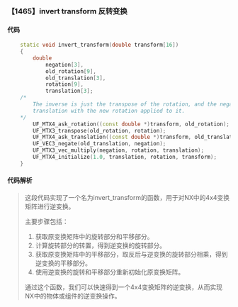 ### 【1465】invert transform 反转变换

#### 代码

```cpp
    static void invert_transform(double transform[16])  
    {  
        double  
            negation[3],  
            old_rotation[9],  
            old_translation[3],  
            rotation[9],  
            translation[3];  
    /*  
        The inverse is just the transpose of the rotation, and the negated  
        translation with the new rotation applied to it.  
    */  
        UF_MTX4_ask_rotation((const double *)transform, old_rotation);  
        UF_MTX3_transpose(old_rotation, rotation);  
        UF_MTX4_ask_translation((const double *)transform, old_translation);  
        UF_VEC3_negate(old_translation, negation);  
        UF_MTX3_vec_multiply(negation, rotation, translation);  
        UF_MTX4_initialize(1.0, translation, rotation, transform);  
    }

```

#### 代码解析

> 这段代码实现了一个名为invert_transform的函数，用于对NX中的4x4变换矩阵进行逆变换。
>
> 主要步骤包括：
>
> 1. 获取原变换矩阵中的旋转部分和平移部分。
> 2. 计算旋转部分的转置，得到逆变换的旋转部分。
> 3. 获取原变换矩阵中的平移部分，取反后与逆变换的旋转部分相乘，得到逆变换的平移部分。
> 4. 使用逆变换的旋转和平移部分重新初始化原变换矩阵。
>
> 通过这个函数，我们可以快速得到一个4x4变换矩阵的逆变换，从而实现NX中的物体或组件的逆变换操作。
>
